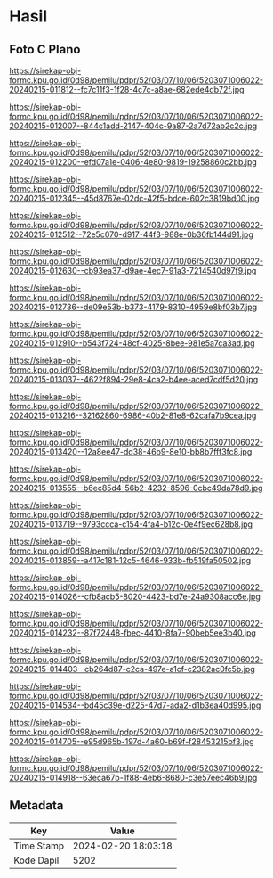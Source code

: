 # Hasil

## Foto C Plano

https://sirekap-obj-formc.kpu.go.id/0d98/pemilu/pdpr/52/03/07/10/06/5203071006022-20240215-011812--fc7c11f3-1f28-4c7c-a8ae-682ede4db72f.jpg

https://sirekap-obj-formc.kpu.go.id/0d98/pemilu/pdpr/52/03/07/10/06/5203071006022-20240215-012007--844c1add-2147-404c-9a87-2a7d72ab2c2c.jpg

https://sirekap-obj-formc.kpu.go.id/0d98/pemilu/pdpr/52/03/07/10/06/5203071006022-20240215-012200--efd07a1e-0406-4e80-9819-19258860c2bb.jpg

https://sirekap-obj-formc.kpu.go.id/0d98/pemilu/pdpr/52/03/07/10/06/5203071006022-20240215-012345--45d8767e-02dc-42f5-bdce-602c3819bd00.jpg

https://sirekap-obj-formc.kpu.go.id/0d98/pemilu/pdpr/52/03/07/10/06/5203071006022-20240215-012512--72e5c070-d917-44f3-988e-0b36fb144d91.jpg

https://sirekap-obj-formc.kpu.go.id/0d98/pemilu/pdpr/52/03/07/10/06/5203071006022-20240215-012630--cb93ea37-d9ae-4ec7-91a3-7214540d97f9.jpg

https://sirekap-obj-formc.kpu.go.id/0d98/pemilu/pdpr/52/03/07/10/06/5203071006022-20240215-012736--de09e53b-b373-4179-8310-4959e8bf03b7.jpg

https://sirekap-obj-formc.kpu.go.id/0d98/pemilu/pdpr/52/03/07/10/06/5203071006022-20240215-012910--b543f724-48cf-4025-8bee-981e5a7ca3ad.jpg

https://sirekap-obj-formc.kpu.go.id/0d98/pemilu/pdpr/52/03/07/10/06/5203071006022-20240215-013037--4622f894-29e8-4ca2-b4ee-aced7cdf5d20.jpg

https://sirekap-obj-formc.kpu.go.id/0d98/pemilu/pdpr/52/03/07/10/06/5203071006022-20240215-013216--32162860-6986-40b2-81e8-62cafa7b9cea.jpg

https://sirekap-obj-formc.kpu.go.id/0d98/pemilu/pdpr/52/03/07/10/06/5203071006022-20240215-013420--12a8ee47-dd38-46b9-8e10-bb8b7fff3fc8.jpg

https://sirekap-obj-formc.kpu.go.id/0d98/pemilu/pdpr/52/03/07/10/06/5203071006022-20240215-013555--b6ec85d4-56b2-4232-8596-0cbc49da78d9.jpg

https://sirekap-obj-formc.kpu.go.id/0d98/pemilu/pdpr/52/03/07/10/06/5203071006022-20240215-013719--9793ccca-c154-4fa4-b12c-0e4f9ec628b8.jpg

https://sirekap-obj-formc.kpu.go.id/0d98/pemilu/pdpr/52/03/07/10/06/5203071006022-20240215-013859--a417c181-12c5-4646-933b-fb519fa50502.jpg

https://sirekap-obj-formc.kpu.go.id/0d98/pemilu/pdpr/52/03/07/10/06/5203071006022-20240215-014026--cfb8acb5-8020-4423-bd7e-24a9308acc6e.jpg

https://sirekap-obj-formc.kpu.go.id/0d98/pemilu/pdpr/52/03/07/10/06/5203071006022-20240215-014232--87f72448-fbec-4410-8fa7-90beb5ee3b40.jpg

https://sirekap-obj-formc.kpu.go.id/0d98/pemilu/pdpr/52/03/07/10/06/5203071006022-20240215-014403--cb264d87-c2ca-497e-a1cf-c2382ac0fc5b.jpg

https://sirekap-obj-formc.kpu.go.id/0d98/pemilu/pdpr/52/03/07/10/06/5203071006022-20240215-014534--bd45c39e-d225-47d7-ada2-d1b3ea40d995.jpg

https://sirekap-obj-formc.kpu.go.id/0d98/pemilu/pdpr/52/03/07/10/06/5203071006022-20240215-014705--e95d965b-197d-4a60-b69f-f28453215bf3.jpg

https://sirekap-obj-formc.kpu.go.id/0d98/pemilu/pdpr/52/03/07/10/06/5203071006022-20240215-014918--63eca67b-1f88-4eb6-8680-c3e57eec46b9.jpg


## Metadata

| Key        | Value               |
| ---------- | ------------------- |
| Time Stamp | 2024-02-20 18:03:18 |
| Kode Dapil | 5202                |




